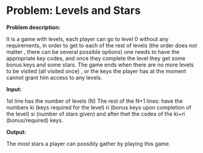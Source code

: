 # Problem: Levels and Stars

**Problem description:**

It is a game with levels, each player can go to level 0 without any requirements, in order to get to each of the rest of levels (the order does not matter , there can be several possible options) one needs to have the appropriate key codes, and once they complete the level they get some bonus keys and some stars. The game ends when there are no more levels to be visited (all visited once) , or the keys the player has at the moment cannot grant him access to any levels.

**Input:**

1st line has the number of levels (N)
The rest of the N+1 lines: have the numbers ki (keys required for the level) ri (bonus keys upon completion of the level) si (number of stars given) and after thet the codes of the ki+ri (bonus/required) keys.

**Output:**

The most stars a player can possibly gather by playing this game.
